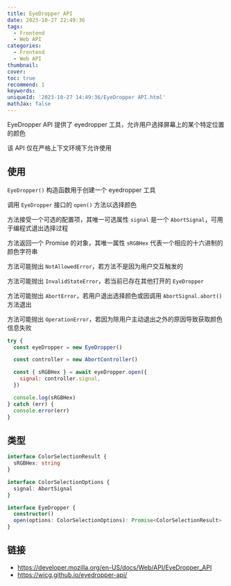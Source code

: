 ```yaml
---
title: EyeDropper API
date: 2023-10-27 22:49:36
tags:
  - Frontend
  - Web API
categories:
  - Frontend
  - Web API
thumbnail:
cover:
toc: true
recommend: 1
keywords:
uniqueId: '2023-10-27 14:49:36/EyeDropper API.html'
mathJax: false
---
```


EyeDropper API 提供了 eyedropper 工具，允许用户选择屏幕上的某个特定位置的颜色

该 API 仅在严格上下文环境下允许使用

## 使用

`EyeDropper()` 构造函数用于创建一个 eyedropper 工具

调用 `EyeDropper` 接口的 `open()` 方法以选择颜色

方法接受一个可选的配置项，其唯一可选属性 `signal` 是一个 `AbortSignal`，可用于编程式退出选择过程

方法返回一个 Promise 的对象，其唯一属性 `sRGBHex` 代表一个相应的十六进制的颜色字符串

方法可能抛出 `NotAllowedError`，若方法不是因为用户交互触发的

方法可能抛出 `InvalidStateError`，若当前已存在其他打开的 `EyeDropper`

方法可能抛出 `AbortError`，若用户退出选择颜色或因调用 `AbortSignal.abort()` 方法退出

方法可能抛出 `OperationError`，若因为除用户主动退出之外的原因导致获取颜色信息失败

```js
try {
  const eyeDropper = new EyeDropper()

  const controller = new AbortController()

  const { sRGBHex } = await eyeDropper.open({
    signal: controller.signal,
  })

  console.log(sRGBHex)
} catch (err) {
  console.error(err)
}
```

## 类型

```ts
interface ColorSelectionResult {
  sRGBHex: string
}

interface ColorSelectionOptions {
  signal: AbortSignal
}

interface EyeDropper {
  constructor()
  open(options: ColorSelectionOptions): Promise<ColorSelectionResult>
}
```

## 链接

* <https://developer.mozilla.org/en-US/docs/Web/API/EyeDropper_API>
* <https://wicg.github.io/eyedropper-api/>
